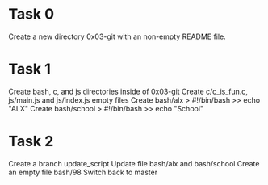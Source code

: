 # Task 0
Create a new directory 0x03-git with an non-empty README file.
# Task 1
Create bash, c, and js directories inside of 0x03-git
Create c/c_is_fun.c, js/main.js and js/index.js empty files
Create bash/alx > #!/bin/bash >> echo "ALX"
Create bash/school > #!/bin/bash >> echo "School"
# Task 2
Create a branch update_script
Update file bash/alx and bash/school
Create an empty file bash/98
Switch back to master